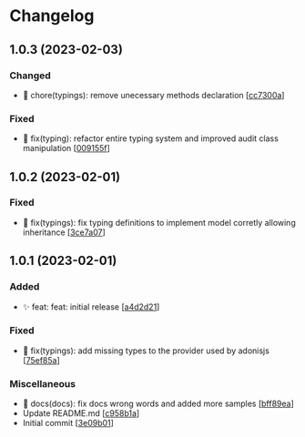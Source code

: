 # Changelog

<a name="1.0.3"></a>
## 1.0.3 (2023-02-03)

### Changed

- 🚚 chore(typings): remove unecessary methods declaration [[cc7300a](https://github.com/ks-labs/adonis5-audit/commit/cc7300a98fe830ef97e7aaff5ed4b9d5578c3230)]

### Fixed

- 🐛 fix(typing): refactor entire typing system and improved audit class manipulation [[009155f](https://github.com/ks-labs/adonis5-audit/commit/009155f8041dd960bd6d36531f27fbe0e8a0c06f)]


<a name="1.0.2"></a>
## 1.0.2 (2023-02-01)

### Fixed

- 🐛 fix(typings): fix typing definitions to implement model corretly allowing inheritance [[3ce7a07](https://github.com/ks-labs/adonis5-audit/commit/3ce7a071ecd1b64c0479f31ade043a55948b33c1)]


<a name="1.0.1"></a>
## 1.0.1 (2023-02-01)

### Added

- ✨ feat: feat: initial release [[a4d2d21](https://github.com/ks-labs/adonis5-audit/commit/a4d2d211cff9c3003393bf67d5e6c4ef5545066d)]

### Fixed

- 🐛 fix(typings): add missing types to the provider used by adonisjs [[75ef85a](https://github.com/ks-labs/adonis5-audit/commit/75ef85ab9840a3196306af282776f8e2a54587b5)]

### Miscellaneous

- 📝 docs(docs): fix docs wrong words and added more samples [[bff89ea](https://github.com/ks-labs/adonis5-audit/commit/bff89eaa71a658a3ac3880772b8205e14b36016d)]
-  Update README.md [[c958b1a](https://github.com/ks-labs/adonis5-audit/commit/c958b1aa7b106e3bdca65a0501a0013712ca4171)]
-  Initial commit [[3e09b01](https://github.com/ks-labs/adonis5-audit/commit/3e09b01fce7f0978165d9d43738888980b652bd3)]



